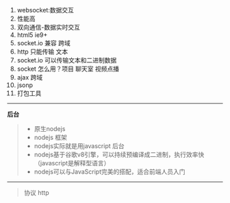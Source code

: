 1. websocket:数据交互
2. 性能高
3. 双向通信-数据实时交互
4. html5 ie9+
5. socket.io  兼容 跨域
6. http 只能传输 文本
7. socket.io  可以传输文本和二进制数据
8. socket 怎么用？项目 聊天室 视频点播
9. ajax 跨域
10. jsonp
11. 打包工具
****************************
**后台**
> + 原生nodejs
> + nodejs 框架
> + nodejs实际就是用javascript 后台
> + nodejs基于谷歌v8引擎，可以持续预编译成二进制，执行效率快（javascript是解释型语言）
> + nodejs可以与JavaScript完美的搭配，适合前端人员入门
****************************
> 协议 http
>
